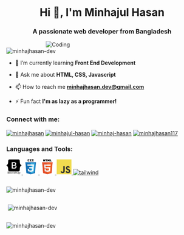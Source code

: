 <h1 align="center">Hi 👋, I'm Minhajul Hasan</h1>
<h3 align="center">A passionate web developer from Bangladesh</h3>
<img align="right" alt="Coding" width="400" src="https://cdn.dribbble.com/users/2131993/screenshots/4948736/media/421d4ed2f3d23c73d64d20963f61f422.gif">

<p align="left"> <img src="https://komarev.com/ghpvc/?username=minhajhasan-dev&label=Profile%20views&color=0e75b6&style=flat" alt="minhajhasan-dev" /> </p>

- 🌱 I’m currently learning **Front End Development**

- 💬 Ask me about **HTML, CSS, Javascript**

- 📫 How to reach me **minhajhasan.dev@gmail.com**

- ⚡ Fun fact **I'm as lazy as a programmer!**

<h3 align="left">Connect with me:</h3>
<p align="left">
<a href="https://dev.to/minhajhasan" target="blank"><img align="center" src="https://raw.githubusercontent.com/rahuldkjain/github-profile-readme-generator/master/src/images/icons/Social/devto.svg" alt="minhajhasan" height="30" width="40" /></a>
<a href="https://linkedin.com/in/minhajul-hasan" target="blank"><img align="center" src="https://raw.githubusercontent.com/rahuldkjain/github-profile-readme-generator/master/src/images/icons/Social/linked-in-alt.svg" alt="minhajul-hasan" height="30" width="40" /></a>
<a href="https://stackoverflow.com/users/14925687/minhaj-hasan" target="blank"><img align="center" src="https://raw.githubusercontent.com/rahuldkjain/github-profile-readme-generator/master/src/images/icons/Social/stack-overflow.svg" alt="minhaj-hasan" height="30" width="40" /></a>
<a href="https://fb.com/minhajhasan117" target="blank"><img align="center" src="https://raw.githubusercontent.com/rahuldkjain/github-profile-readme-generator/master/src/images/icons/Social/facebook.svg" alt="minhajhasan117" height="30" width="40" /></a>
</p>

<h3 align="left">Languages and Tools:</h3>
<p align="left"> <a href="https://getbootstrap.com" target="_blank" rel="noreferrer"> <img src="https://raw.githubusercontent.com/devicons/devicon/master/icons/bootstrap/bootstrap-plain-wordmark.svg" alt="bootstrap" width="40" height="40"/> </a> <a href="https://www.w3schools.com/css/" target="_blank" rel="noreferrer"> <img src="https://raw.githubusercontent.com/devicons/devicon/master/icons/css3/css3-original-wordmark.svg" alt="css3" width="40" height="40"/> </a> <a href="https://www.w3.org/html/" target="_blank" rel="noreferrer"> <img src="https://raw.githubusercontent.com/devicons/devicon/master/icons/html5/html5-original-wordmark.svg" alt="html5" width="40" height="40"/> </a> <a href="https://developer.mozilla.org/en-US/docs/Web/JavaScript" target="_blank" rel="noreferrer"> <img src="https://raw.githubusercontent.com/devicons/devicon/master/icons/javascript/javascript-original.svg" alt="javascript" width="40" height="40"/> </a> <a href="https://tailwindcss.com/" target="_blank" rel="noreferrer"> <img src="https://www.vectorlogo.zone/logos/tailwindcss/tailwindcss-icon.svg" alt="tailwind" width="40" height="40"/> </a> </p>

<div style="display:grid; grid-template-columns: 1fr;">
  <p><img align="center" src="https://github-readme-stats.vercel.app/api/top-langs?username=minhajhasan-dev&show_icons=true&locale=en&layout=compact" alt="minhajhasan-dev" /></p>

<p>&nbsp;<img align="center" src="https://github-readme-stats.vercel.app/api?username=minhajhasan-dev&show_icons=true&locale=en" alt="minhajhasan-dev" /></p>

<p><img align="center" src="https://github-readme-streak-stats.herokuapp.com/?user=minhajhasan-dev&" alt="minhajhasan-dev" /></p>
</div>
